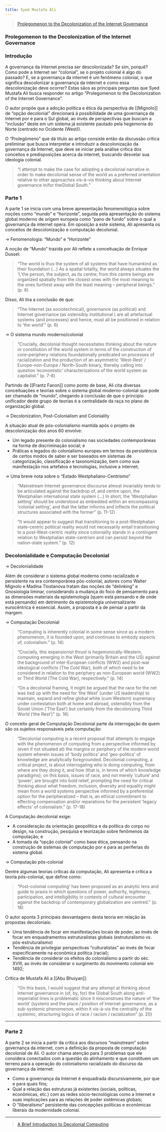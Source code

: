 ```yaml
---
title: Syed Mustafa Ali
---
```


> <a href="https://www.academia.edu/38164659/Prolegomenon_to_the_Decolonization_of_Internet_Governance">Prolegomenon to the Decolonization of the Internet Governance</a>


### Prolegomenon to the Decolonization of the Internet Governance


### Introdução

A governança da Internet precisa ser descolonizada? Se sim, porquê? Como pode a Internet ser “colonial”, se o projeto colonial é algo do passado? E, se a governança da internet é um fenômeno colonial, o que significa descolonizar a governança da internet e como essa descolonização deve ocorrer? Estas sãos as principais perguntas que Syed Mustafa Ali busca responder no artigo “Prolegomenon to the Decolonization of the Internet Governance”.

O autor propõe que a adoção política e ética da perspectiva de [[Mignolo]] de “opção decolonial” direcionará à possibilidade de uma governança da Internet por e para o Sul global, ao invés de perspectivas que buscam a “inclusão” deste em um sistema já existente pautado pela hegemonia do Norte (centrado no Ocidente (West)). 

O “Prolegômeno” que dá título ao artigo consiste então da discussão crítica preliminar que busca interpretar e introduzir a descolonização da governança da Internet, que deve se iniciar pela análise crítica dos conceitos e predisposições acerca da internet, buscando desvelar sua ideologia colonial. 

> “I attempt to make the case for adopting a decolonial narrative in order to make decolonial sense of the world as a preferred orientation relative to other approaches vis-à-vis thinking about Internet governance in/for theGlobal South.” 

### Parte 1

A parte 1 se inicia com uma breve apresentação fenomenológica sobre noções como “mundo” e “horizonte”, seguida pela apresentação do sistema global moderno de origem europeia como “pano de fundo” sobre o qual a governança da internet opera. Em oposição a este sistema, Ali apresenta os conceitos de descolonização e computação decolonial. 

→ Fenomenologia: “Mundo” e “Horizonte”

A noção de “Mundo” trazida por Ali reflete a conceituação de Enrique Dussel:

> “The world is thus the system of all systems that have humankind as their foundation (...) As a spatial totality, the world always situates the ‘I,’the person, the subject, as its centre; from this centre beings are organized spatially from the closest ones with the most meaning to the ones furthest away with the least meaning – peripheral beings.” (p. 6)

Disso, Ali tira a conclusão de que:

> “The Internet (as sociotechnical), governance (as political) and Internet governance (as ostensibly institutional ) are all artefactual systems (and processes) and hence, must all be positioned in relation to ‘the world’” (p. 6)

→ O sistema mundo moderno/colonial

> “Crucially, decolonial thought necessitates thinking about the nature or constitution of the world system in terms of the construction of core-periphery relations foundationally predicated on processes of racialization and the production of an asymmetric ‘West-Rest’ / Europe-non-Europe / North-South binary, thereby calling into question ‘economistic’ characterizations of the world system as capitalist.” (p. 7-8)

Partindo de [[Frantz Fanon]] como ponto de base, Ali cita diversas conceituações e teorias sobre o sistema global moderno-colonial que pode ser chamado de “mundo”, chegando à conclusão de que o princípio unificador deste grupo de teorias é a centralidade da raça no plano de organização global. 

→ Decolonization, Post-Colonialism and Coloniality

A situação atual de pós-colonialismo mantida após o projeto de descolonização dos anos 60 envolve:
- Um legado presente do colonialismo nas sociedades contemporâneas na forma de discriminação social; e
- Práticas e legados do colonialismo europeu em termos da persistência de certos modos de saber e ser baseados em sistemas de categorização, classificação e taxonomização, bem como sua manifestação nos artefatos e tecnologias, inclusive a internet;


→ Uma breve nota sobre o “Estado Westphaliano-Centrismo”

> “Mainstream Internet governance discourse almost invariably tends to be articulated against the backdrop of, and centre upon, the Westphalian international state system (...) In short, the ‘Westphalian setting’ should be understood as embedded within an encompassing ‘colonial setting’, and that the latter informs and inflects the political structures associated with the former” (p. 11-12)

> “It would appear to suggest that transitioning to a post-Westphalian state-centric political reality would not necessarily entail transitioning to a post-West-centric reality since coloniality stands in a contingent relation to Westphalian state-centrism and can persist beyond the nation-state system.” (p. 12)



### Decolonialidade e Computação Decolonial

→ Decolonialidade

Além de considerar o sistema global moderno como racializado e persistente na era contemporânea pós-colonial, autores como Walter Mignolo e Madina Tlostanova tratam das noções de “delinking” e Gnosiologia liminar, considerando a mudança do foco de pensamento para as dimensões materiais da epistemologia (quem está pensando e de onde está pensando) em detrimento da epistemologia universalizante eurocêntrica é essencial. Assim, a proposta é a de pensar a partir da margem. 

→ Computação Decolonial

> “Computing is inherently colonial in some sense since as a modern phenomenon, it is founded upon, and continues to embody aspects of, colonialism.” (p. 14)

> “Crucially, this expansionist thrust is hegemonically-Western, computing emerging in the West (primarily Britain and the US) against the background of inter-European conflicts (WW2) and post-war ideological conflicts (The Cold War), both of which need to be considered in relation to the periphery as non-European world (WW2) or Third World (The Cold War), respectively.” (p. 14)

> “On a decolonial framing, it might be argued that the race for the net was tied up with the need for ‘the West’ (under US leadership) to maintain, expand and refine global white (cum Western) supremacy under contestation both at home and abroad, ostensibly from the Soviet Union (‘The East’) but certainly from the decolonizing Third World (‘the Rest’)” (p. 16)

O conceito geral de Computação Decolonial parte da interrogação de quem são os sujeitos responsáveis pela computação:

> “Decolonial computing is a recent proposal that attempts to engage with the phenomenon of computing from a perspective informed by (even if not situated at) the margins or periphery of the modern world system wherein issues of ‘body politics’ and ‘geo-politics’ of knowledge are analytically foregrounded. Decolonial computing, a critical project, is about interrogating who is doing computing, from where are they doing it, and how (that is, in terms of which knowledge paradigms); on this basis, issues of race, and not merely ‘culture’ and ‘power’, are brought into bold relief, prompting the need for critical thinking about what freedom, inclusion, diversity and equality might mean from a world systems perspective informed by a preferential option for the peripheralized – that is, an ethical commitment to effecting compensation and/or reparations for the persistent ‘legacy effects’ of colonialism.” (p. 17-18)


A Computação decolonial exige:
- A consideração da orientação geopolítica e da política do corpo no design, na construção, pesquisa e teorização sobre fenômenos da computação; e
- A tomada da “opção colonial” como base ética, pensando na construção de sistemas de computação por e para as periferias do sistema global. 


→ Computação pós-colonial

Dentre algumas teorias críticas da computação, Ali apresenta e critica a teoria pós-colonial, que define como:

> “Post-colonial computing’ has been proposed as an analytic lens and guide to praxis in which questions of power, authority, legitimacy, participation, and intelligibility in contexts of cultural encounter against the backdrop of contemporary globalization are centred.” (p. 18)

O autor aponta 3 principais desvantagens desta teoria em relação às propostas decoloniais:
- Uma tendência de focar em manifestações locais de poder, ao invés de focar em enquadramentos estruturalistas globais (estruturalismo vs. pós-estruturalismo)
- Tendência de privilegiar perspectivas “culturalistas” ao invés de focar especificamente na econômica política (racial);
- Tendência de considerar os efeitos do colonialismo a partir do séc. XVIII, ao invés de considerar o surgimento do movimento colonial em 1492;


Crítica de Mustafa Ali a [[Abu Bhuiyan]]:

> “On this basis, I would suggest that any attempt at thinking about Internet governance in (of, by, for) the Global South along anti-imperialist lines is problematic since it misconstrues the nature of ‘the world’ (system) and the place / position of Internet governance, as a sub-systemic phenomenon, within it vis-à-vis the centrality of the systemic, structuring logics of race / racism / racialization” (p. 20)



___
### Parte 2

A parte 2 se inicia a partir da crítica aos discursos “mainstream” sobre governança da internet, com a definição da proposta de computação decolonial de Ali. O autor chama atenção para 3 problemas que ele considera conectados com a questão do alinhamento e que constituem um terreno para a operação do colonialismo racializado do discurso da governança da internet: 
- Como a governança da Internet é enquadrada discursivamente, por que e para quais fins;
- Qual a relação das estruturas já existentes (sociais, políticas, econômicas, etc.) com as redes sócio-tecnológicas como a Internet e suas implicações para  as relações de poder sistêmicas globais;
- O “Iliberalismo” persistente das concepções políticas e econômicas liberais da modernidade colonial. 


--- 
> <a href="https://www.academia.edu/23915438/A_Brief_Introduction_to_Decolonial_Computing">A Brief Introduction to Decolonial Computing</a>
